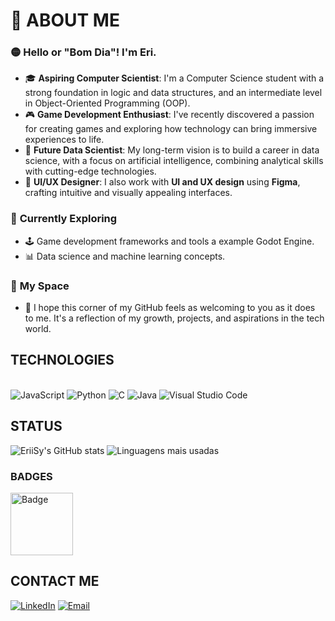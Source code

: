 # 👋 ABOUT ME

### 🟡 **Hello or "Bom Dia"! I'm Eri.**

- 🎓 **Aspiring Computer Scientist**: I'm a Computer Science student with a strong foundation in logic and data structures, and an intermediate level in Object-Oriented Programming (OOP).
- 🎮 **Game Development Enthusiast**: I've recently discovered a passion for creating games and exploring how technology can bring immersive experiences to life.  
- 🤖 **Future Data Scientist**: My long-term vision is to build a career in data science, with a focus on artificial intelligence, combining analytical skills with cutting-edge technologies.  
- 🎨 **UI/UX Designer**: I also work with **UI and UX design** using **Figma**, crafting intuitive and visually appealing interfaces.

### 🌱 **Currently Exploring**
- 🕹️ Game development frameworks and tools a example Godot Engine.  
- 📊 Data science and machine learning concepts.

### 🤝 **My Space**
- 🏡 I hope this corner of my GitHub feels as welcoming to you as it does to me. It's a reflection of my growth, projects, and aspirations in the tech world.

## **TECHNOLOGIES**

<div style = "display: inline_block"><br/>
    <img aling="center" alt="JavaScript"src = "https://img.shields.io/badge/JavaScript-323330?style=for-the-badge&logo=javascript&logoColor=F7DF1E"/>
    <img aling="center" alt="Python"src = "https://img.shields.io/badge/Python-3776AB?style=for-the-badge&logo=python&logoColor=white"/>
    <img aling="center" alt="C"src = "https://img.shields.io/badge/C-00599C?style=for-the-badge&logo=c&logoColor=white"/>
    <img aling="center" alt="Java"src = "https://img.shields.io/badge/Java-ED8B00?style=for-the-badge&logo=openjdk&logoColor=white"/>
    <img aling="center" alt="Visual Studio Code"src = "https://img.shields.io/badge/Visual_Studio_Code-0078D4?style=for-the-badge&logo=visual%20studio%20code&logoColor=white"/>
</div>

## STATUS
![EriiSy's GitHub stats](https://github-readme-stats.vercel.app/api?username=EriiSy&show_icons=true&theme=dark)
![Linguagens mais usadas](https://github-readme-stats.vercel.app/api/top-langs/?username=EriiSy&layout=compact&theme=radical)

### **BADGES**
<img src="https://github.com/user-attachments/assets/00a0fc38-98de-4736-84bd-5a157a9a9189" alt="Badge" height="100">

## **CONTACT ME**
[![LinkedIn](https://img.shields.io/badge/-LinkedIn-blue?style=flat-square&logo=Linkedin&logoColor=white)](https://linkedin.com/in/erii/)
[![Email](https://img.shields.io/badge/-Email-D14836?style=flat-square&logo=Gmail&logoColor=white)](mailto:Erysy77@gmail.com)
